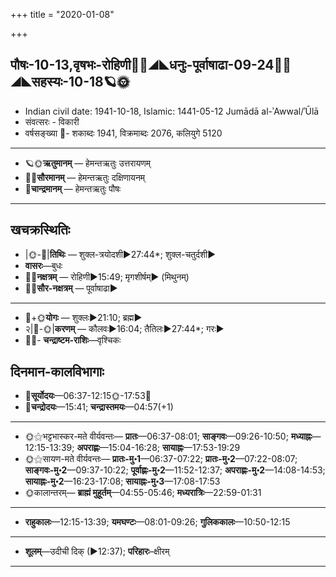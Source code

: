 +++
title = "2020-01-08"

+++
## पौषः-10-13,वृषभः-रोहिणी🌛🌌◢◣धनुः-पूर्वाषाढा-09-24🌌🌞◢◣सहस्यः-10-18🪐🌞
- Indian civil date: 1941-10-18, Islamic: 1441-05-12 Jumādā al-ʾAwwal/ʾŪlā
- संवत्सरः - विकारी
- वर्षसङ्ख्या 🌛- शकाब्दः 1941, विक्रमाब्दः 2076, कलियुगे 5120
___________________
- 🪐🌞**ऋतुमानम्** — हेमन्तऋतुः उत्तरायणम्
- 🌌🌞**सौरमानम्** — हेमन्तऋतुः दक्षिणायनम्
- 🌛**चान्द्रमानम्** — हेमन्तऋतुः पौषः
___________________


## खचक्रस्थितिः
- |🌞-🌛|**तिथिः** — शुक्ल-त्रयोदशी►27:44*; शुक्ल-चतुर्दशी►  
- **वासरः**—बुधः  
- 🌌🌛**नक्षत्रम्** — रोहिणी►15:49; मृगशीर्षम्► (मिथुनम्)  
- 🌌🌞**सौर-नक्षत्रम्** — पूर्वाषाढा►  
___________________
- 🌛+🌞**योगः** — शुक्लः►21:10; ब्रह्म►  
- २|🌛-🌞|**करणम्** — कौलवः►16:04; तैतिलः►27:44*; गरः►  
- 🌌🌛- **चन्द्राष्टम-राशिः**—वृश्चिकः  


## दिनमान-कालविभागाः
- 🌅**सूर्योदयः**—06:37-12:15🌞️-17:53🌇  
- 🌛**चन्द्रोदयः**—15:41; **चन्द्रास्तमयः**—04:57(+1)  
___________________
- 🌞⚝भट्टभास्कर-मते वीर्यवन्तः— **प्रातः**—06:37-08:01; **साङ्गवः**—09:26-10:50; **मध्याह्नः**—12:15-13:39; **अपराह्णः**—15:04-16:28; **सायाह्नः**—17:53-19:29  
- 🌞⚝सायण-मते वीर्यवन्तः— **प्रातः-मु॰1**—06:37-07:22; **प्रातः-मु॰2**—07:22-08:07; **साङ्गवः-मु॰2**—09:37-10:22; **पूर्वाह्णः-मु॰2**—11:52-12:37; **अपराह्णः-मु॰2**—14:08-14:53; **सायाह्नः-मु॰2**—16:23-17:08; **सायाह्नः-मु॰3**—17:08-17:53  
- 🌞कालान्तरम्— **ब्राह्मं मुहूर्तम्**—04:55-05:46; **मध्यरात्रिः**—22:59-01:31  
___________________
- **राहुकालः**—12:15-13:39; **यमघण्टः**—08:01-09:26; **गुलिककालः**—10:50-12:15  
___________________
- **शूलम्**—उदीची दिक् (►12:37); **परिहारः**–क्षीरम्  
___________________
